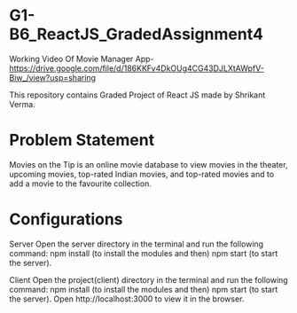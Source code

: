 # G1-B6_ReactJS_GradedAssignment4

Working Video Of Movie Manager App- 
https://drive.google.com/file/d/186KKFv4DkOUg4CG43DJLXtAWpfV-Biw_/view?usp=sharing

This repository contains Graded Project of React JS made by Shrikant Verma.


# Problem Statement
Movies on the Tip is an online movie database to view movies in the theater, upcoming movies, top-rated Indian movies, and top-rated movies and to add a movie to the favourite collection.

# Configurations
Server
Open the server directory in the terminal and run the following command:
npm install
(to install the modules and then)
npm start
(to start the server).

Client
Open the project(client) directory in the terminal and run the following command: 
npm install
(to install the modules and then)
npm start
(to start the server). Open http://localhost:3000 to view it in the browser.
